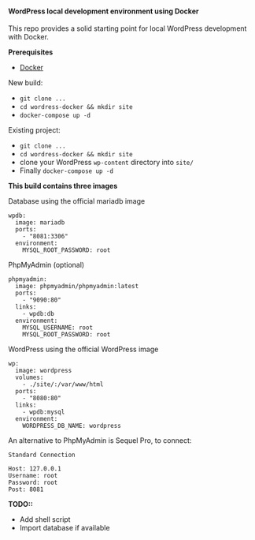 #### WordPress local development environment using Docker

This repo provides a solid starting point for local WordPress development with Docker. 

**Prerequisites**
* [Docker](https://www.docker.com/)

New build:
* `git clone ...` 
* `cd wordress-docker && mkdir site`
* `docker-compose up -d` 

Existing project:
* `git clone ...`
* `cd wordress-docker && mkdir site`
* clone your WordPress `wp-content` directory into `site/`
* Finally `docker-compose up -d`

**This build contains three images**

Database using the official mariadb image
```
wpdb:
  image: mariadb
  ports:
    - "8081:3306"
  environment:
    MYSQL_ROOT_PASSWORD: root
```

PhpMyAdmin (optional)
```
phpmyadmin:
  image: phpmyadmin/phpmyadmin:latest
  ports:
    - "9090:80"
  links:
    - wpdb:db
  environment:
    MYSQL_USERNAME: root
    MYSQL_ROOT_PASSWORD: root
```

WordPress using the official WordPress image
```
wp: 
  image: wordpress
  volumes:
    - ./site/:/var/www/html
  ports:
    - "8080:80"
  links: 
    - wpdb:mysql
  environment: 
    WORDPRESS_DB_NAME: wordpress
```

An alternative to PhpMyAdmin is Sequel Pro, to connect:

```
Standard Connection

Host: 127.0.0.1
Username: root
Password: root
Post: 8081
```

**TODO::**

* Add shell script
* Import database if available